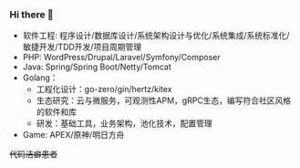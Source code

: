 ### Hi there 👋

 - 软件工程: 程序设计/数据库设计/系统架构设计与优化/系统集成/系统标准化/敏捷开发/TDD开发/项目周期管理
 - PHP: WordPress/Drupal/Laravel/Symfony/Composer
 - Java: Spring/Spring Boot/Netty/Tomcat 
 - Golang：
    - 工程化设计：go-zero/gin/hertz/kitex
    - 生态研究：云与微服务，可观测性APM，gRPC生态，编写符合社区风格的软件和库
    - 研发：基础工具，业务架构，池化技术，配置管理
 - Game: APEX/原神/明日方舟
 
 
~~代码洁癖患者~~


